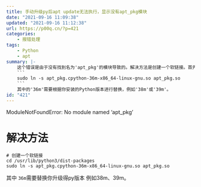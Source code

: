 ```yaml
---
title: 手动升级py后apt update无法执行，显示没有apt_pkg模块
date: "2021-09-16 11:09:38"
updated: "2021-09-16 11:12:38"
url: https://p00q.cn/?p=421
categories:
    - 报错处理
tags:
    - Python
    - apt
summary: |-
    这个错误是由于没有找到名为'apt_pkg'的模块导致的。解决方法是创建一个软链接。首先进入/usr/lib/python3/dist-packages目录，然后以管理员身份运行以下命令：
    ```
    sudo ln -s apt_pkg.cpython-36m-x86_64-linux-gnu.so apt_pkg.so
    ```
    其中的'36m'需要根据你安装的Python版本进行替换，例如'38m'或'39m'。
id: "421"
---
```


ModuleNotFoundError: No module named ‘apt_pkg’
# 解决方法
```shell
# 创建一个软链接
cd /usr/lib/python3/dist-packages
sudo ln -s apt_pkg.cpython-36m-x86_64-linux-gnu.so apt_pkg.so
```
其中 `36m`需要替换你升级得py版本 例如38m、39m。
